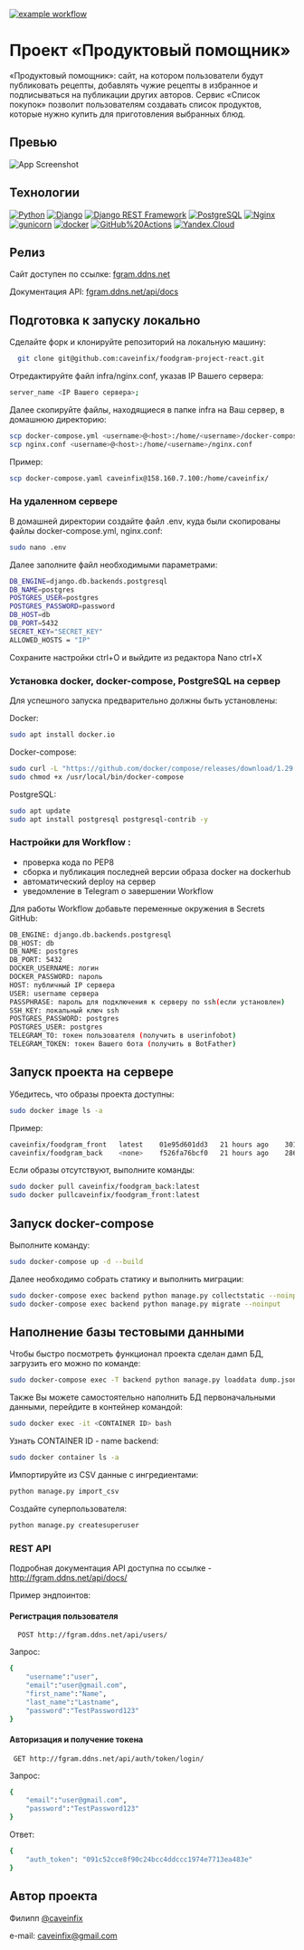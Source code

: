 [![example workflow](https://github.com/caveinfix/foodgram-project-react/actions/workflows/main.yml/badge.svg)](http://fgram.ddns.net/recipes) 

# Проект «Продуктовый помощник» 
«Продуктовый помощник»: сайт, на котором пользователи будут публиковать рецепты, добавлять чужие рецепты в избранное и подписываться на публикации других авторов. Сервис «Список покупок» позволит пользователям создавать список продуктов, которые нужно купить для приготовления выбранных блюд.

## Превью

![App Screenshot](https://i2.paste.pics/a255c4101805a63342e983333a9fe415.png)

## Технологии
[![Python](https://img.shields.io/badge/-Python-464646?style=flat-square&logo=Python)](https://www.python.org/) [![Django](https://img.shields.io/badge/-Django-464646?style=flat-square&logo=Django)](https://www.djangoproject.com/) [![Django REST Framework](https://img.shields.io/badge/-Django%20REST%20Framework-464646?style=flat-square&logo=Django%20REST%20Framework)](https://www.django-rest-framework.org/) [![PostgreSQL](https://img.shields.io/badge/-PostgreSQL-464646?style=flat-square&logo=PostgreSQL)](https://www.postgresql.org/) [![Nginx](https://img.shields.io/badge/-NGINX-464646?style=flat-square&logo=NGINX)](https://nginx.org/ru/) [![gunicorn](https://img.shields.io/badge/-gunicorn-464646?style=flat-square&logo=gunicorn)](https://gunicorn.org/) [![docker](https://img.shields.io/badge/-Docker-464646?style=flat-square&logo=docker)](https://www.docker.com/) [![GitHub%20Actions](https://img.shields.io/badge/-GitHub%20Actions-464646?style=flat-square&logo=GitHub%20actions)](https://github.com/features/actions) [![Yandex.Cloud](https://img.shields.io/badge/-Yandex.Cloud-464646?style=flat-square&logo=Yandex.Cloud)](https://cloud.yandex.ru/)
## Релиз
Сайт доступен по ссылке: [fgram.ddns.net](http://fgram.ddns.net/recipes)

Документация API: [fgram.ddns.net/api/docs](http://fgram.ddns.net/api/docs/)

## Подготовка к запуску локально
Сделайте форк и клонируйте репозиторий на локальную машину:
```bash
  git clone git@github.com:caveinfix/foodgram-project-react.git
```
Отредактируйте файл infra/nginx.conf, указав IP Вашего сервера:
```bash
server_name <IP Вашего сервера>;
```
Далее скопируйте файлы, находящиеся в папке infra на Ваш сервер, в домашнюю директорию:
```bash
scp docker-compose.yml <username>@<host>:/home/<username>/docker-compose.yml
scp nginx.conf <username>@<host>:/home/<username>/nginx.conf
```
Пример:
```bash
scp docker-compose.yaml caveinfix@158.160.7.100:/home/caveinfix/
```
### На удаленном сервере

В домашней директории создайте файл .env, куда были скопированы файлы docker-compose.yml, nginx.conf:
```bash
sudo nano .env
```
Далее заполните файл необходимыми параметрами:
```bash
DB_ENGINE=django.db.backends.postgresql
DB_NAME=postgres
POSTGRES_USER=postgres
POSTGRES_PASSWORD=password 
DB_HOST=db
DB_PORT=5432
SECRET_KEY="SECRET_KEY"
ALLOWED_HOSTS = "IP"
```
Сохраните настройки ctrl+O и выйдите из редактора Nano ctrl+X

### Установка docker, docker-compose, PostgreSQL на сервер
Для успешного запуска предварительно должны быть установлены:

Docker:
```bash
sudo apt install docker.io 
```
Docker-compose:
```bash
sudo curl -L "https://github.com/docker/compose/releases/download/1.29.2/docker-compose-$(uname -s)-$(uname -m)" -o /usr/local/bin/docker-compose
sudo chmod +x /usr/local/bin/docker-compose
```
PostgreSQL:
```bash
sudo apt update
sudo apt install postgresql postgresql-contrib -y
```
### Настройки для Workflow :
- проверка кода по PEP8
- сборка и публикация последней версии образа docker на dockerhub
- автоматический deploy на сервер
- уведомление в Telegram о завершении Workflow 

Для работы Workflow добавьте переменные окружения в Secrets GitHub:
```bash
DB_ENGINE: django.db.backends.postgresql
DB_HOST: db
DB_NAME: postgres
DB_PORT: 5432
DOCKER_USERNAME: логин
DOCKER_PASSWORD: пароль
HOST: публичный IP сервера
USER: username сервера
PASSPHRASE: пароль для подключения к серверу по ssh(если установлен)
SSH_KEY: локальный ключ ssh
POSTGRES_PASSWORD: postgres
POSTGRES_USER: postgres
TELEGRAM_TO: токен пользователя (получить в userinfobot)
TELEGRAM_TOKEN: токен Вашего бота (получить в BotFather)
```

## Запуск проекта на сервере
Убедитесь, что образы проекта доступны:
```bash
sudo docker image ls -a
```
Пример:
```bash
caveinfix/foodgram_front   latest    01e95d601dd3   21 hours ago    301MB
caveinfix/foodgram_back    <none>    f526fa76bcf0   21 hours ago    286MB
```
Если образы отсутствуют, выполните команды:
```bash
sudo docker pull caveinfix/foodgram_back:latest
sudo docker pullcaveinfix/foodgram_front:latest
```
## Запуск docker-compose
Выполните команду:
```bash
sudo docker-compose up -d --build
```
Далее необходимо собрать статику и выполнить миграции:
```bash
sudo docker-compose exec backend python manage.py collectstatic --noinput
sudo docker-compose exec backend python manage.py migrate --noinput
```
## Наполнение базы тестовыми данными
Чтобы быстро посмотреть функционал проекта сделан дамп БД, загрузить его можно по команде:
```bash
sudo docker-compose exec -T backend python manage.py loaddata dump.json
```
Также Вы можете самостоятельно наполнить БД первоначальными данными, перейдите в контейнер командой:
```bash
sudo docker exec -it <CONTAINER ID> bash
```
Узнать CONTAINER ID - name backend:
```bash
sudo docker container ls -a
```
Импортируйте из CSV данные с ингредиентами:
```bash
python manage.py import_csv
```
Создайте суперпользователя:
```bash
python manage.py createsuperuser
```

### REST API
Подробная документация API доступна по ссылке - http://fgram.ddns.net/api/docs/

Пример эндпоинтов:
#### Регистрация пользователя

```http
  POST http://fgram.ddns.net/api/users/
```
Запрос:
```bash
{
    "username":"user",
    "email":"user@gmail.com",
    "first_name":"Name",
    "last_name":"Lastname",
    "password":"TestPassword123"
}
```


#### Авторизация и получение токена

```http
 GET http://fgram.ddns.net/api/auth/token/login/
```
Запрос:
```bash
{
    "email":"user@gmail.com",
    "password":"TestPassword123"
}
```
Ответ:
```bash
{
    "auth_token": "091c52cce8f90c24bcc4ddccc1974e7713ea483e"
}
```


## Автор проекта

Филипп [@caveinfix](https://github.com/caveinfix)

e-mail: caveinfix@gmail.com


